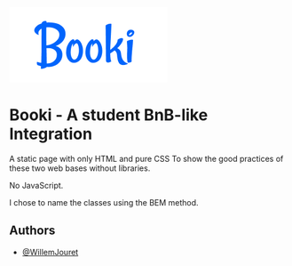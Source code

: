 ![Logo](/img/Booki@3x.png)

# Booki - A student BnB-like Integration

A static page with only HTML and pure CSS
To show the good practices of these two web bases without libraries.

No JavaScript.

I chose to name the classes using the BEM method.

## Authors

- [@WillemJouret](https://www.github.com/WillemJou)
